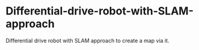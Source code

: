 # Differential-drive-robot-with-SLAM-approach
Differential drive robot with SLAM approach to create a map via it.
